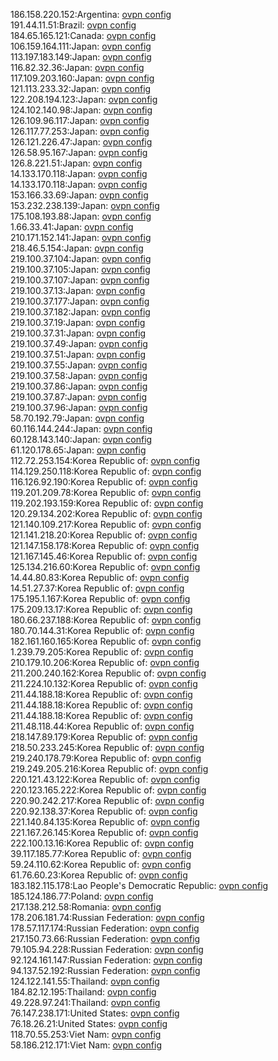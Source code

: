 186.158.220.152:Argentina: [ovpn config](vpn/186_158_220_152.ovpn)  
191.44.11.51:Brazil: [ovpn config](vpn/191_44_11_51.ovpn)  
184.65.165.121:Canada: [ovpn config](vpn/184_65_165_121.ovpn)  
106.159.164.111:Japan: [ovpn config](vpn/106_159_164_111.ovpn)  
113.197.183.149:Japan: [ovpn config](vpn/113_197_183_149.ovpn)  
116.82.32.36:Japan: [ovpn config](vpn/116_82_32_36.ovpn)  
117.109.203.160:Japan: [ovpn config](vpn/117_109_203_160.ovpn)  
121.113.233.32:Japan: [ovpn config](vpn/121_113_233_32.ovpn)  
122.208.194.123:Japan: [ovpn config](vpn/122_208_194_123.ovpn)  
124.102.140.98:Japan: [ovpn config](vpn/124_102_140_98.ovpn)  
126.109.96.117:Japan: [ovpn config](vpn/126_109_96_117.ovpn)  
126.117.77.253:Japan: [ovpn config](vpn/126_117_77_253.ovpn)  
126.121.226.47:Japan: [ovpn config](vpn/126_121_226_47.ovpn)  
126.58.95.167:Japan: [ovpn config](vpn/126_58_95_167.ovpn)  
126.8.221.51:Japan: [ovpn config](vpn/126_8_221_51.ovpn)  
14.133.170.118:Japan: [ovpn config](vpn/14_133_170_118.ovpn)  
14.133.170.118:Japan: [ovpn config](vpn/14_133_170_118.ovpn)  
153.166.33.69:Japan: [ovpn config](vpn/153_166_33_69.ovpn)  
153.232.238.139:Japan: [ovpn config](vpn/153_232_238_139.ovpn)  
175.108.193.88:Japan: [ovpn config](vpn/175_108_193_88.ovpn)  
1.66.33.41:Japan: [ovpn config](vpn/1_66_33_41.ovpn)  
210.171.152.141:Japan: [ovpn config](vpn/210_171_152_141.ovpn)  
218.46.5.154:Japan: [ovpn config](vpn/218_46_5_154.ovpn)  
219.100.37.104:Japan: [ovpn config](vpn/219_100_37_104.ovpn)  
219.100.37.105:Japan: [ovpn config](vpn/219_100_37_105.ovpn)  
219.100.37.107:Japan: [ovpn config](vpn/219_100_37_107.ovpn)  
219.100.37.13:Japan: [ovpn config](vpn/219_100_37_13.ovpn)  
219.100.37.177:Japan: [ovpn config](vpn/219_100_37_177.ovpn)  
219.100.37.182:Japan: [ovpn config](vpn/219_100_37_182.ovpn)  
219.100.37.19:Japan: [ovpn config](vpn/219_100_37_19.ovpn)  
219.100.37.31:Japan: [ovpn config](vpn/219_100_37_31.ovpn)  
219.100.37.49:Japan: [ovpn config](vpn/219_100_37_49.ovpn)  
219.100.37.51:Japan: [ovpn config](vpn/219_100_37_51.ovpn)  
219.100.37.55:Japan: [ovpn config](vpn/219_100_37_55.ovpn)  
219.100.37.58:Japan: [ovpn config](vpn/219_100_37_58.ovpn)  
219.100.37.86:Japan: [ovpn config](vpn/219_100_37_86.ovpn)  
219.100.37.87:Japan: [ovpn config](vpn/219_100_37_87.ovpn)  
219.100.37.96:Japan: [ovpn config](vpn/219_100_37_96.ovpn)  
58.70.192.79:Japan: [ovpn config](vpn/58_70_192_79.ovpn)  
60.116.144.244:Japan: [ovpn config](vpn/60_116_144_244.ovpn)  
60.128.143.140:Japan: [ovpn config](vpn/60_128_143_140.ovpn)  
61.120.178.65:Japan: [ovpn config](vpn/61_120_178_65.ovpn)  
112.72.253.154:Korea Republic of: [ovpn config](vpn/112_72_253_154.ovpn)  
114.129.250.118:Korea Republic of: [ovpn config](vpn/114_129_250_118.ovpn)  
116.126.92.190:Korea Republic of: [ovpn config](vpn/116_126_92_190.ovpn)  
119.201.209.78:Korea Republic of: [ovpn config](vpn/119_201_209_78.ovpn)  
119.202.193.159:Korea Republic of: [ovpn config](vpn/119_202_193_159.ovpn)  
120.29.134.202:Korea Republic of: [ovpn config](vpn/120_29_134_202.ovpn)  
121.140.109.217:Korea Republic of: [ovpn config](vpn/121_140_109_217.ovpn)  
121.141.218.20:Korea Republic of: [ovpn config](vpn/121_141_218_20.ovpn)  
121.147.158.178:Korea Republic of: [ovpn config](vpn/121_147_158_178.ovpn)  
121.167.145.46:Korea Republic of: [ovpn config](vpn/121_167_145_46.ovpn)  
125.134.216.60:Korea Republic of: [ovpn config](vpn/125_134_216_60.ovpn)  
14.44.80.83:Korea Republic of: [ovpn config](vpn/14_44_80_83.ovpn)  
14.51.27.37:Korea Republic of: [ovpn config](vpn/14_51_27_37.ovpn)  
175.195.1.167:Korea Republic of: [ovpn config](vpn/175_195_1_167.ovpn)  
175.209.13.17:Korea Republic of: [ovpn config](vpn/175_209_13_17.ovpn)  
180.66.237.188:Korea Republic of: [ovpn config](vpn/180_66_237_188.ovpn)  
180.70.144.31:Korea Republic of: [ovpn config](vpn/180_70_144_31.ovpn)  
182.161.160.165:Korea Republic of: [ovpn config](vpn/182_161_160_165.ovpn)  
1.239.79.205:Korea Republic of: [ovpn config](vpn/1_239_79_205.ovpn)  
210.179.10.206:Korea Republic of: [ovpn config](vpn/210_179_10_206.ovpn)  
211.200.240.162:Korea Republic of: [ovpn config](vpn/211_200_240_162.ovpn)  
211.224.10.132:Korea Republic of: [ovpn config](vpn/211_224_10_132.ovpn)  
211.44.188.18:Korea Republic of: [ovpn config](vpn/211_44_188_18.ovpn)  
211.44.188.18:Korea Republic of: [ovpn config](vpn/211_44_188_18.ovpn)  
211.44.188.18:Korea Republic of: [ovpn config](vpn/211_44_188_18.ovpn)  
211.48.118.44:Korea Republic of: [ovpn config](vpn/211_48_118_44.ovpn)  
218.147.89.179:Korea Republic of: [ovpn config](vpn/218_147_89_179.ovpn)  
218.50.233.245:Korea Republic of: [ovpn config](vpn/218_50_233_245.ovpn)  
219.240.178.79:Korea Republic of: [ovpn config](vpn/219_240_178_79.ovpn)  
219.249.205.216:Korea Republic of: [ovpn config](vpn/219_249_205_216.ovpn)  
220.121.43.122:Korea Republic of: [ovpn config](vpn/220_121_43_122.ovpn)  
220.123.165.222:Korea Republic of: [ovpn config](vpn/220_123_165_222.ovpn)  
220.90.242.217:Korea Republic of: [ovpn config](vpn/220_90_242_217.ovpn)  
220.92.138.37:Korea Republic of: [ovpn config](vpn/220_92_138_37.ovpn)  
221.140.84.135:Korea Republic of: [ovpn config](vpn/221_140_84_135.ovpn)  
221.167.26.145:Korea Republic of: [ovpn config](vpn/221_167_26_145.ovpn)  
222.100.13.16:Korea Republic of: [ovpn config](vpn/222_100_13_16.ovpn)  
39.117.185.77:Korea Republic of: [ovpn config](vpn/39_117_185_77.ovpn)  
59.24.110.62:Korea Republic of: [ovpn config](vpn/59_24_110_62.ovpn)  
61.76.60.23:Korea Republic of: [ovpn config](vpn/61_76_60_23.ovpn)  
183.182.115.178:Lao People's Democratic Republic: [ovpn config](vpn/183_182_115_178.ovpn)  
185.124.186.77:Poland: [ovpn config](vpn/185_124_186_77.ovpn)  
217.138.212.58:Romania: [ovpn config](vpn/217_138_212_58.ovpn)  
178.206.181.74:Russian Federation: [ovpn config](vpn/178_206_181_74.ovpn)  
178.57.117.174:Russian Federation: [ovpn config](vpn/178_57_117_174.ovpn)  
217.150.73.66:Russian Federation: [ovpn config](vpn/217_150_73_66.ovpn)  
79.105.94.228:Russian Federation: [ovpn config](vpn/79_105_94_228.ovpn)  
92.124.161.147:Russian Federation: [ovpn config](vpn/92_124_161_147.ovpn)  
94.137.52.192:Russian Federation: [ovpn config](vpn/94_137_52_192.ovpn)  
124.122.141.55:Thailand: [ovpn config](vpn/124_122_141_55.ovpn)  
184.82.12.195:Thailand: [ovpn config](vpn/184_82_12_195.ovpn)  
49.228.97.241:Thailand: [ovpn config](vpn/49_228_97_241.ovpn)  
76.147.238.171:United States: [ovpn config](vpn/76_147_238_171.ovpn)  
76.18.26.21:United States: [ovpn config](vpn/76_18_26_21.ovpn)  
118.70.55.253:Viet Nam: [ovpn config](vpn/118_70_55_253.ovpn)  
58.186.212.171:Viet Nam: [ovpn config](vpn/58_186_212_171.ovpn)  
